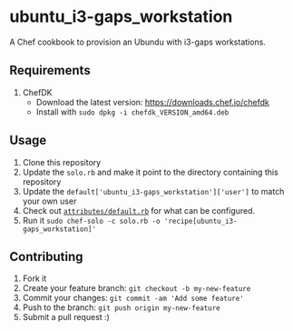 # ubuntu_i3-gaps_workstation

A Chef cookbook to provision an Ubundu with i3-gaps workstations.

## Requirements

1. ChefDK
    * Download the latest version: https://downloads.chef.io/chefdk
    * Install with `sudo dpkg -i chefdk_VERSION_amd64.deb` 

## Usage

1. Clone this repository
2. Update the `solo.rb` and make it point to the directory containing this repository
3. Update the `default['ubuntu_i3-gaps_workstation']['user']` to match your own user  
4. Check out [`attributes/default.rb`](attributes/default.rb) for what can be configured.
5. Run it `sudo chef-solo -c solo.rb -o 'recipe[ubuntu_i3-gaps_workstation]'` 

## Contributing

1. Fork it
2. Create your feature branch: `git checkout -b my-new-feature`
3. Commit your changes: `git commit -am 'Add some feature'`
4. Push to the branch: `git push origin my-new-feature`
5. Submit a pull request :)


